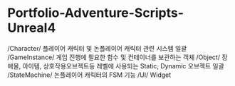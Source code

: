 # Portfolio-Adventure-Scripts-Unreal4

/Character/ 플레이어 캐릭터 및 논플레이어 캐릭터 관련 시스템 일괄
/GameInstance/ 게임 진행에 필요한 함수 및 컨테이너를 보관하는 객체
/Object/ 장애물, 아이템, 상호작용오브젝트등 레벨에 사용되는 Static, Dynamic 오브젝트 일괄
/StateMachine/ 논플레이어 캐릭터의 FSM 기능
/UI/ Widget
